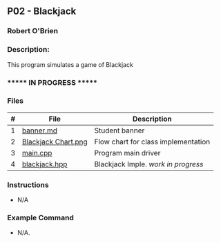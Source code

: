 ## P02 - Blackjack 
### Robert O'Brien
### Description:                                 

This program simulates a game of Blackjack 

### ***** IN PROGRESS *****

### Files

|   #   | File                                                                                                                         | Description                             |
| :---: | -----------------------------------------------------------------------------------------------------------------------------| --------------------------------------- |
|   1   | [banner.md](https://github.com/Robert-OBrien1/2143-OOP-OBrien/blob/master/Assignments/P02/Banner.md)                         | Student banner                          |
|   2   | [Blackjack Chart.png](https://github.com/Robert-OBrien1/2143-OOP-OBrien/blob/master/Assignments/P02/Blackjack%20Chart.png)   | Flow chart for class implementation     |
|   3   | [main.cpp](https://github.com/Robert-OBrien1/2143-OOP-OBrien/blob/master/Assignments/P02/main.cpp)                           | Program main driver                     |
|   4   | [blackjack.hpp](https://github.com/Robert-OBrien1/2143-OOP-OBrien/blob/master/Assignments/P02/blackjack.hpp)                 | Blackjack Imple. *work in progress*     |
### Instructions
- N/A

### Example Command

- N/A.
